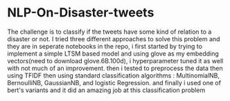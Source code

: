 # NLP-On-Disaster-tweets
The challenge is to classify if the tweets have some kind of relation to a disaster or not.
I tried three different approaches to solve this problem and they are in seperate notebooks in the repo,
i first started by trying to implement a simple LTSM based model and using glove as my embedding vectors(need to download glove.6B.100d), i hyperparameter tuned it as well with not much of an improvement.
then i tested to preprocess the data then using TFIDF then using standard classification algorithms : MultinomialNB, BernoulliNB, GaussianNB, and logistic Regression.
and finally i used one of bert's variants and it did an amazing job at this classification problem

